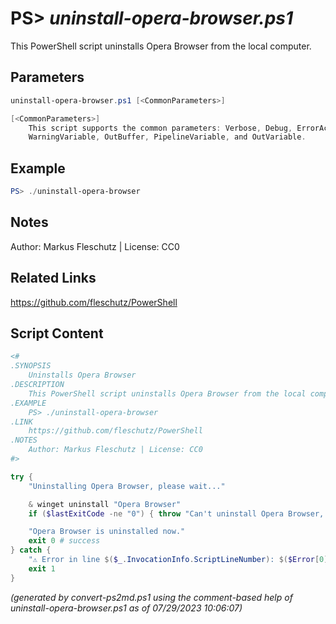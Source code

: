 PS> *uninstall-opera-browser.ps1*
====================

This PowerShell script uninstalls Opera Browser from the local computer.

Parameters
----------
```powershell
uninstall-opera-browser.ps1 [<CommonParameters>]

[<CommonParameters>]
    This script supports the common parameters: Verbose, Debug, ErrorAction, ErrorVariable, WarningAction, 
    WarningVariable, OutBuffer, PipelineVariable, and OutVariable.
```

Example
-------
```powershell
PS> ./uninstall-opera-browser

```

Notes
-----
Author: Markus Fleschutz | License: CC0

Related Links
-------------
https://github.com/fleschutz/PowerShell

Script Content
--------------
```powershell
<#
.SYNOPSIS
	Uninstalls Opera Browser
.DESCRIPTION
	This PowerShell script uninstalls Opera Browser from the local computer.
.EXAMPLE
	PS> ./uninstall-opera-browser
.LINK
	https://github.com/fleschutz/PowerShell
.NOTES
	Author: Markus Fleschutz | License: CC0
#>

try {
	"Uninstalling Opera Browser, please wait..."

	& winget uninstall "Opera Browser"
	if ($lastExitCode -ne "0") { throw "Can't uninstall Opera Browser, is it installed?" }

	"Opera Browser is uninstalled now."
	exit 0 # success
} catch {
	"⚠️ Error in line $($_.InvocationInfo.ScriptLineNumber): $($Error[0])"
	exit 1
}
```

*(generated by convert-ps2md.ps1 using the comment-based help of uninstall-opera-browser.ps1 as of 07/29/2023 10:06:07)*
